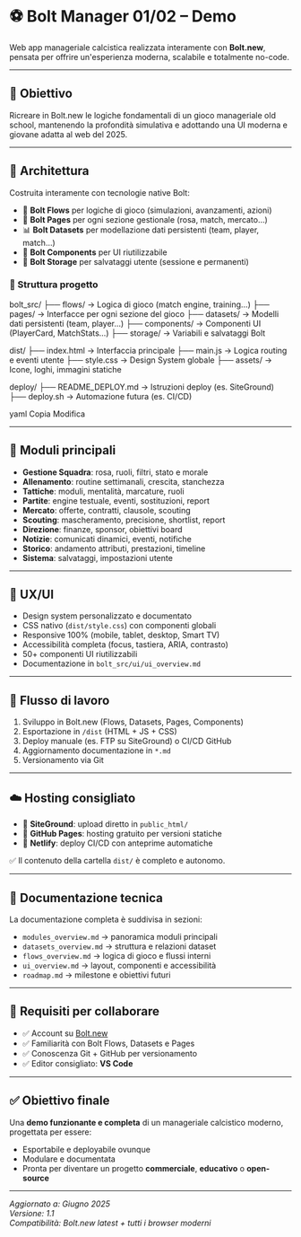 # ⚽ Bolt Manager 01/02 – Demo

Web app manageriale calcistica realizzata interamente con **Bolt.new**, pensata per offrire un'esperienza moderna, scalabile e totalmente no-code.

---

## 🚀 Obiettivo

Ricreare in Bolt.new le logiche fondamentali di un gioco manageriale old school, mantenendo la profondità simulativa e adottando una UI moderna e giovane adatta al web del 2025.

---

## 📐 Architettura

Costruita interamente con tecnologie native Bolt:

- 🔧 **Bolt Flows** per logiche di gioco (simulazioni, avanzamenti, azioni)
- 📄 **Bolt Pages** per ogni sezione gestionale (rosa, match, mercato…)
- 📊 **Bolt Datasets** per modellazione dati persistenti (team, player, match…)
- 🧩 **Bolt Components** per UI riutilizzabile
- 💾 **Bolt Storage** per salvataggi utente (sessione e permanenti)

### 📁 Struttura progetto

bolt_src/
├── flows/ → Logica di gioco (match engine, training…)
├── pages/ → Interfacce per ogni sezione del gioco
├── datasets/ → Modelli dati persistenti (team, player…)
├── components/ → Componenti UI (PlayerCard, MatchStats…)
├── storage/ → Variabili e salvataggi Bolt

dist/
├── index.html → Interfaccia principale
├── main.js → Logica routing e eventi utente
├── style.css → Design System globale
├── assets/ → Icone, loghi, immagini statiche

deploy/
├── README_DEPLOY.md → Istruzioni deploy (es. SiteGround)
├── deploy.sh → Automazione futura (es. CI/CD)

yaml
Copia
Modifica

---

## 🧱 Moduli principali

- **Gestione Squadra**: rosa, ruoli, filtri, stato e morale
- **Allenamento**: routine settimanali, crescita, stanchezza
- **Tattiche**: moduli, mentalità, marcature, ruoli
- **Partite**: engine testuale, eventi, sostituzioni, report
- **Mercato**: offerte, contratti, clausole, scouting
- **Scouting**: mascheramento, precisione, shortlist, report
- **Direzione**: finanze, sponsor, obiettivi board
- **Notizie**: comunicati dinamici, eventi, notifiche
- **Storico**: andamento attributi, prestazioni, timeline
- **Sistema**: salvataggi, impostazioni utente

---

## 🎨 UX/UI

- Design system personalizzato e documentato
- CSS nativo (`dist/style.css`) con componenti globali
- Responsive 100% (mobile, tablet, desktop, Smart TV)
- Accessibilità completa (focus, tastiera, ARIA, contrasto)
- 50+ componenti UI riutilizzabili
- Documentazione in `bolt_src/ui/ui_overview.md`

---

## 🔄 Flusso di lavoro

1. Sviluppo in Bolt.new (Flows, Datasets, Pages, Components)
2. Esportazione in `/dist` (HTML + JS + CSS)
3. Deploy manuale (es. FTP su SiteGround) o CI/CD GitHub
4. Aggiornamento documentazione in `*.md`
5. Versionamento via Git

---

## ☁️ Hosting consigliato

- 🔹 **SiteGround**: upload diretto in `public_html/`
- 🔹 **GitHub Pages**: hosting gratuito per versioni statiche
- 🔹 **Netlify**: deploy CI/CD con anteprime automatiche

✅ Il contenuto della cartella `dist/` è completo e autonomo.

---

## 📄 Documentazione tecnica

La documentazione completa è suddivisa in sezioni:

- `modules_overview.md` → panoramica moduli principali
- `datasets_overview.md` → struttura e relazioni dataset
- `flows_overview.md` → logica di gioco e flussi interni
- `ui_overview.md` → layout, componenti e accessibilità
- `roadmap.md` → milestone e obiettivi futuri

---

## 🔧 Requisiti per collaborare

- ✅ Account su [Bolt.new](https://bolt.new)
- ✅ Familiarità con Bolt Flows, Datasets e Pages
- ✅ Conoscenza Git + GitHub per versionamento
- ✅ Editor consigliato: **VS Code**

---

## ✅ Obiettivo finale

Una **demo funzionante e completa** di un manageriale calcistico moderno, progettata per essere:

- Esportabile e deployabile ovunque
- Modulare e documentata
- Pronta per diventare un progetto **commerciale**, **educativo** o **open-source**

---

*Aggiornato a: Giugno 2025*  
*Versione: 1.1*  
*Compatibilità: Bolt.new latest + tutti i browser moderni*